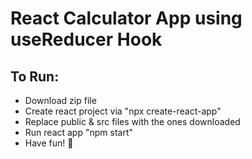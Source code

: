 # React Calculator App using useReducer Hook 

## To Run: 

- Download zip file 
- Create react project via "npx create-react-app"
- Replace public & src files with the ones downloaded
- Run react app "npm start"
- Have fun! 🙂
